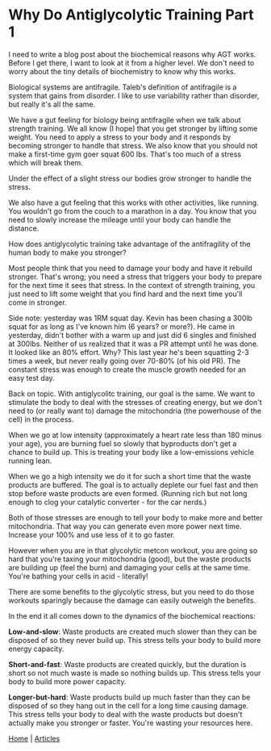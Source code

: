 # Why Do Antiglycolytic Training Part 1

I need to write a blog post about the biochemical reasons why AGT works. Before I get there, I want to look at it from a higher level. We don't need to worry about the tiny details of biochemistry to know why this works.

Biological systems are antifragile. Taleb's definition of antifragile is a system that gains from disorder. I like to use variability rather than disorder, but really it's all the same.

We have a gut feeling for biology being antifragile when we talk about strength training. We all know (I hope) that you get stronger by lifting some weight. You need to apply a stress to your body and it responds by becoming stronger to handle that stress. We also know that you should not make a first-time gym goer squat 600 lbs. That's too much of a stress which will break them.

Under the effect of a slight stress our bodies grow stronger to handle the stress.

We also have a gut feeling that this works with other activities, like running. You wouldn't go from the couch to a marathon in a day. You know that you need to slowly increase the mileage until your body can handle the distance.

How does antiglycolytic training take advantage of the antifragility of the human body to make you stronger?

Most people think that you need to damage your body and have it rebuild stronger. That's wrong; you need a stress that triggers your body to prepare for the next time it sees that stress. In the context of strength training, you just need to lift some weight that you find hard and the next time you'll come in stronger.

Side note: yesterday was 1RM squat day. Kevin has been chasing a 300lb squat for as long as I've known him (6 years? or more?). He came in yesterday, didn't bother with a warm up and just did 6 singles and finished at 300lbs. Neither of us realized that it was a PR attempt until he was done. It looked like an 80% effort. Why? This last year he's been squatting 2-3 times a week, but never really going over 70-80% (of his old PR). The constant stress was enough to create the muscle growth needed for an easy test day.

Back on topic. With antiglycolitc training, our goal is the same. We want to stimulate the body to deal with the stresses of creating energy, but we don't need to (or really want to) damage the mitochondria (the powerhouse of the cell) in the process.

When we go at low intensity (approximately a heart rate less than 180 minus your age), you are burning fuel so slowly that byproducts don't get a chance to build up. This is treating your body like a low-emissions vehicle running lean.

When we go a high intensity we do it for such a short time that the waste products are buffered. The goal is to actually deplete our fuel fast and then stop before waste products are even formed. (Running rich but not long enough to clog your catalytic converter - for the car nerds.)

Both of those stresses are enough to tell your body to make more and better mitochondria. That way you can generate even more power next time. Increase your 100% and use less of it to go faster.

However when you are in that glycolytic metcon workout, you are going so hard that you're taxing your mitochondria (good), but the waste products are building up (feel the burn) and damaging your cells at the same time. You're bathing your cells in acid - literally!

There are some benefits to the glycolytic stress, but you need to do those workouts sparingly because the damage can easily outweigh the benefits.

In the end it all comes down to the dynamics of the biochemical reactions:

**Low-and-slow**: Waste products are created much slower than they can be disposed of so they never build up. This stress tells your body to build more energy capacity.

**Short-and-fast**: Waste products are created quickly, but the duration is short so not much waste is made so nothing builds up. This stress tells your body to build more power capacity.

**Longer-but-hard**: Waste products build up much faster than they can be disposed of so they hang out in the cell for a long time causing damage. This stress tells your body to deal with the waste products but doesn't actually make you stronger or faster. You're wasting your resources here.

[Home](../index.md) | [Articles](../articles.md)